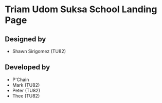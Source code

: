 # Triam Udom Suksa School Landing Page

## Designed by

- Shawn Sirigomez (TU82)

## Developed by

- P'Chain
- Mark (TU82)
- Peter (TU82)
- Thee (TU82)
